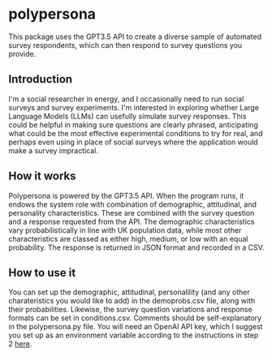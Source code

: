 # polypersona
 This package uses the GPT3.5 API to create a diverse sample of automated survey respondents, which can then respond to survey questions you provide. 

 ## Introduction
 I'm a social researcher in energy, and I occasionally need to run social surveys and survey experiments. I'm interested in exploring whether Large Language Models (LLMs) can usefully simulate survey responses. This could be helpful in making sure questions are clearly phrased, anticipating what could be the most effective experimental conditions to try for real, and perhaps even using in place of social surveys where the application would make a survey impractical.

 ## How it works
 Polypersona is powered by the GPT3.5 API. When the program runs, it endows the system role with combination of demographic, attitudinal, and personality characteristics. These are combined with the survey question and a response requested from the API. The demographic characteristics vary probabilistically in line with UK population data, while most other characteristics are classed as either high, medium, or low with an equal probability. The response is returned in JSON format and recorded in a CSV. 
 
 ## How to use it
 You can set up the demographic, attitudinal, personalility (and any other charateristics you would like to add) in the demoprobs.csv file, along with their probabilities. Likewise, the survey question variations and response formats can be set in conditions.csv. Comments should be self-explanatory in the polypersona.py file. You will need an OpenAI API key, which I suggest you set up as an environment variable according to the instructions in step 2 <a href="https://platform.openai.com/docs/quickstart?context=python">here</a>. 